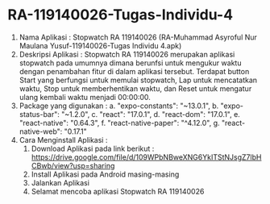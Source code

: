 # RA-119140026-Tugas-Individu-4

1.	Nama Aplikasi : Stopwatch RA 119140026 (RA-Muhammad Asyroful Nur Maulana Yusuf-119140026-Tugas Individu 4.apk)
2.	Deskripsi Aplikasi : 
Stopwatch RA 119140026 merupakan aplikasi stopwatch pada umumnya dimana berunfsi untuk mengukur waktu dengan penambahan fitur di dalam aplikasi tersebut. Terdapat button Start yang berfungsi untuk memulai stopwatch, Lap untuk mencatatkan waktu, Stop untuk memberhentikan waktu, dan Reset untuk mengatur ulang kembali waktu menjadi 00:00:00.
3.	Package yang digunakan :
    a.	"expo-constants": "~13.0.1",
    b.	"expo-status-bar": "~1.2.0",
    c.	"react": "17.0.1",
    d.	"react-dom": "17.0.1",
    e.	"react-native": "0.64.3",
    f.	"react-native-paper": "^4.12.0",
    g.	"react-native-web": "0.17.1" 
4.	Cara Menginstall Aplikasi : 
    1.	Download Aplikasi pada link berikut :
    https://drive.google.com/file/d/109WPbNBweXNG6YkITStNJsgZ7lbHCBwb/view?usp=sharing 
    2.	Install Aplikasi pada Android masing-masing
    3.	Jalankan Aplikasi
    4.  Selamat mencoba aplikasi Stopwatch RA 119140026


